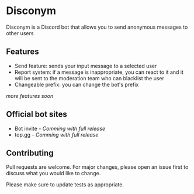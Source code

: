 # Disconym

Disconym is a Discord bot that allows you to send anonymous messages to other users

## Features

- Send feature: sends your input message to a selected user
- Report system: if a message is inappropriate, you can react to it and it will be sent to the moderation team who can blacklist the user
- Changeable prefix: you can change the bot's prefix

*more features soon*

## Official bot sites

- Bot invite - *Comming with full release*
- top.gg - *Comming with full release* 

## Contributing
Pull requests are welcome. For major changes, please open an issue first to discuss what you would like to change.

Please make sure to update tests as appropriate.